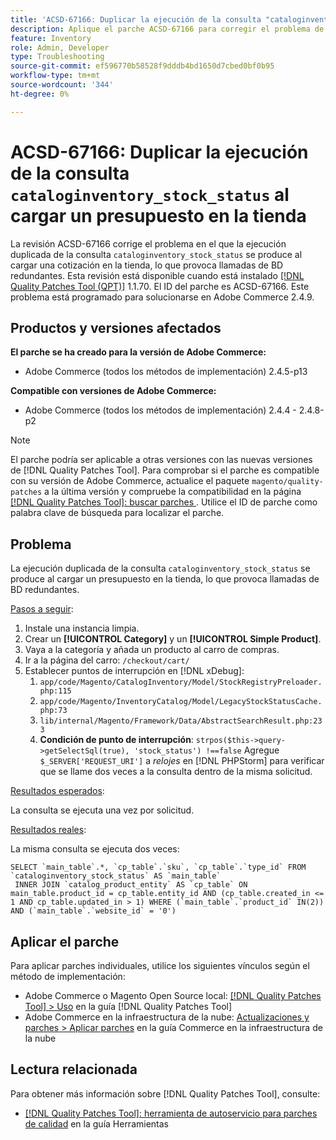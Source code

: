 ```yaml
---
title: 'ACSD-67166: Duplicar la ejecución de la consulta "cataloginventory_stock_status" al cargar una cotización en la tienda'
description: Aplique el parche ACSD-67166 para corregir el problema de Adobe Commerce en el que la ejecución duplicada de la consulta cataloginventory_stock_status se produce al cargar una oferta en la tienda, lo que provoca llamadas de BD redundantes.
feature: Inventory
role: Admin, Developer
type: Troubleshooting
source-git-commit: ef596770b58528f9dddb4bd1650d7cbed0bf0b95
workflow-type: tm+mt
source-wordcount: '344'
ht-degree: 0%

---
```



# ACSD-67166: Duplicar la ejecución de la consulta `cataloginventory_stock_status` al cargar un presupuesto en la tienda

La revisión ACSD-67166 corrige el problema en el que la ejecución duplicada de la consulta `cataloginventory_stock_status` se produce al cargar una cotización en la tienda, lo que provoca llamadas de BD redundantes. Esta revisión está disponible cuando está instalado [[!DNL Quality Patches Tool (QPT)]](/help/tools/quality-patches-tool/quality-patches-tool-to-self-serve-quality-patches.md) 1.1.70. El ID del parche es ACSD-67166. Este problema está programado para solucionarse en Adobe Commerce 2.4.9.

## Productos y versiones afectados

**El parche se ha creado para la versión de Adobe Commerce:**

* Adobe Commerce (todos los métodos de implementación) 2.4.5-p13

**Compatible con versiones de Adobe Commerce:**

* Adobe Commerce (todos los métodos de implementación) 2.4.4 - 2.4.8-p2

>[!NOTE]
>
>El parche podría ser aplicable a otras versiones con las nuevas versiones de [!DNL Quality Patches Tool]. Para comprobar si el parche es compatible con su versión de Adobe Commerce, actualice el paquete `magento/quality-patches` a la última versión y compruebe la compatibilidad en la página [[!DNL Quality Patches Tool]: buscar parches ](https://experienceleague.adobe.com/tools/commerce-quality-patches/index.html?lang=es). Utilice el ID de parche como palabra clave de búsqueda para localizar el parche.

## Problema

La ejecución duplicada de la consulta `cataloginventory_stock_status` se produce al cargar un presupuesto en la tienda, lo que provoca llamadas de BD redundantes.

<u>Pasos a seguir</u>:

1. Instale una instancia limpia.
1. Crear un **[!UICONTROL Category]** y un **[!UICONTROL Simple Product]**.
1. Vaya a la categoría y añada un producto al carro de compras.
1. Ir a la página del carro: `/checkout/cart/`
1. Establecer puntos de interrupción en [!DNL xDebug]:
   1. `app/code/Magento/CatalogInventory/Model/StockRegistryPreloader.php:115`
   1. `app/code/Magento/InventoryCatalog/Model/LegacyStockStatusCache.php:73`
   1. `lib/internal/Magento/Framework/Data/AbstractSearchResult.php:233`
   1. **Condición de punto de interrupción**: `strpos($this->query->getSelectSql(true), 'stock_status') !==false`
Agregue `$_SERVER['REQUEST_URI']` a *relojes* en [!DNL PHPStorm] para verificar que se llame dos veces a la consulta dentro de la misma solicitud.

<u>Resultados esperados</u>:

La consulta se ejecuta una vez por solicitud.

<u>Resultados reales</u>:

La misma consulta se ejecuta dos veces:

```
SELECT `main_table`.*, `cp_table`.`sku`, `cp_table`.`type_id` FROM `cataloginventory_stock_status` AS `main_table`
 INNER JOIN `catalog_product_entity` AS `cp_table` ON main_table.product_id = cp_table.entity_id AND (cp_table.created_in <= 1 AND cp_table.updated_in > 1) WHERE (`main_table`.`product_id` IN(2)) AND (`main_table`.`website_id` = '0') 
```

## Aplicar el parche

Para aplicar parches individuales, utilice los siguientes vínculos según el método de implementación:

* Adobe Commerce o Magento Open Source local: [[!DNL Quality Patches Tool] > Uso](/help/tools/quality-patches-tool/usage.md) en la guía [!DNL Quality Patches Tool]
* Adobe Commerce en la infraestructura de la nube: [Actualizaciones y parches > Aplicar parches](https://experienceleague.adobe.com/docs/commerce-cloud-service/user-guide/develop/upgrade/apply-patches.html?lang=es) en la guía Commerce en la infraestructura de la nube

## Lectura relacionada

Para obtener más información sobre [!DNL Quality Patches Tool], consulte:

* [[!DNL Quality Patches Tool]: herramienta de autoservicio para parches de calidad](/help/tools/quality-patches-tool/quality-patches-tool-to-self-serve-quality-patches.md) en la guía Herramientas
